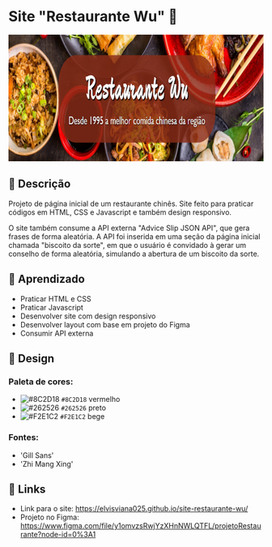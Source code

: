 # Site "Restaurante Wu" 🥡

<div align="center">
  <img style='height: 250px'  src="img/banner.png" alt="Minha Figura">
</div>

## 📝 Descrição

Projeto de página inicial de um restaurante chinês. Site feito para praticar códigos em HTML, CSS e Javascript e também design responsivo. 

O site também consume a API externa "Advice Slip JSON API", que gera frases de forma aleatória. A API foi inserida em uma seção da página inicial chamada "biscoito da sorte", em que o usuário é convidado à gerar um conselho de forma aleatória, simulando a abertura de um biscoito da sorte.

## 🧠 Aprendizado

* Praticar HTML e CSS
* Praticar Javascript
* Desenvolver site com design responsivo
* Desenvolver layout com base em projeto do Figma
* Consumir API externa

## 🎨 Design
### Paleta de cores:
* ![#8C2D18](https://via.placeholder.com/15/8C2D18/000000?text=+) `#8C2D18` vermelho
* ![#262526](https://via.placeholder.com/15/262526/000000?text=+) `#262526` preto
* ![#F2E1C2](https://via.placeholder.com/15/F2E1C2/000000?text=+) `#F2E1C2` bege


### Fontes:
* 'Gill Sans'
* 'Zhi Mang Xing'

## 🔗 Links

* Link para o site: https://elvisviana025.github.io/site-restaurante-wu/
* Projeto no Figma: https://www.figma.com/file/y1omvzsRwjYzXHnNWLQTFL/projetoRestaurante?node-id=0%3A1

